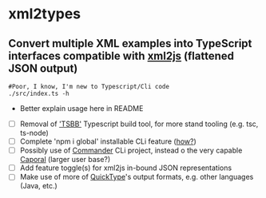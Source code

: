 # xml2types 

## Convert multiple XML examples into TypeScript interfaces compatible with [xml2js][xml2js] (flattened JSON output)

```
#Poor, I know, I'm new to Typescript/Cli code
./src/index.ts -h
```

- Better explain usage here in README
- [ ] Removal of ['TSBB'][tsbb] Typescript build tool, for more stand tooling (e.g. tsc, ts-node)
- [ ] Complete 'npm i global' installable CLi feature ([how?][cli-ts-how])
- [ ] Possibly use of [Commander][commander] CLi project, instead o the very capable [Caporal][caporal] (larger user base?)
- [ ] Add feature toggle(s) for xml2js in-bound JSON representations
- [ ] Make use of more of [QuickType][quicktype]'s output formats, e.g. other languages (Java, etc.)

[xml2js]: https://github.com/Leonidas-from-XIV/node-xml2js
[quicktype]: https://github.com/quicktype/quicktype
[caporal]: https://github.com/mattallty/Caporal.js
[commander]: https://github.com/tj/commander.js
[tsbb]: https://github.com/jaywcjlove/tsbb
[cli-ts-how]: https://itnext.io/how-to-create-your-own-typescript-cli-with-node-js-1faf7095ef89